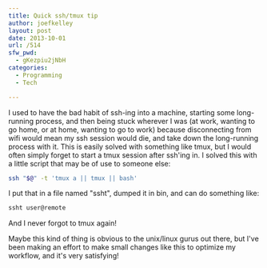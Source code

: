 ```yaml
---
title: Quick ssh/tmux tip
author: joefkelley
layout: post
date: 2013-10-01
url: /514
sfw_pwd:
  - gKezpiu2jNbH
categories:
  - Programming
  - Tech

---
```

I used to have the bad habit of ssh-ing into a machine, starting some long-running process, and then being stuck wherever I was (at work, wanting to go home, or at home, wanting to go to work) because disconnecting from wifi would mean my ssh session would die, and take down the long-running process with it. This is easily solved with something like tmux, but I would often simply forget to start a tmux session after ssh'ing in. I solved this with a little script that may be of use to someone else:

~~~bash
ssh "$@" -t 'tmux a || tmux || bash'
~~~

I put that in a file named "ssht", dumped it in bin, and can do something like:

~~~bash
ssht user@remote
~~~

And I never forgot to tmux again!

Maybe this kind of thing is obvious to the unix/linux gurus out there, but I've been making an effort to make small changes like this to optimize my workflow, and it's very satisfying!

